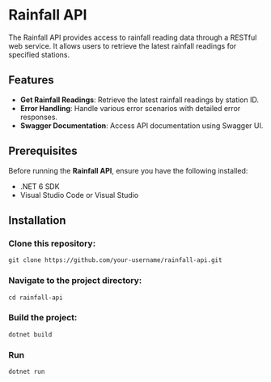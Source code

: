 # Rainfall API
The Rainfall API provides access to rainfall reading data through a RESTful web service. It allows users to retrieve the latest rainfall readings for specified stations.

## Features
- **Get Rainfall Readings**: Retrieve the latest rainfall readings by station ID.
- **Error Handling**: Handle various error scenarios with detailed error responses.
- **Swagger Documentation**: Access API documentation using Swagger UI.

## Prerequisites
Before running the **Rainfall API**, ensure you have the following installed:

- .NET 6 SDK
- Visual Studio Code or Visual Studio

## Installation
### Clone this repository:
```
git clone https://github.com/your-username/rainfall-api.git
```
### Navigate to the project directory:
```
cd rainfall-api
```

### Build the project:
```
dotnet build
```
### Run
```
dotnet run
```
